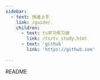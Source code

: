 ```yaml
---
sidebar: 
  - text: 快速上手
    link: /guide/.
    children:
	  - text: ts学习练习册
        link: /ts/ts_study.html	
      - text: 'github'
        link: 'https://github.com'
	  
---
```

README
